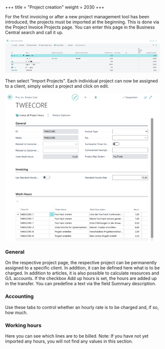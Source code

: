 +++
title = "Project creation"
weight = 2030
+++

For the first invoicing or after a new project management tool has been introduced, the projects must be imported at the beginning. This is done via the Project Invoice Projects page. You can enter this page in the Business Central search and call it up.

![Projects](/piimages/projects_en.jpg)

Then select "Import Projects". Each individual project can now be assigned to a client, simply select a project and click on edit.

![Projects](/piimages/projects2_en.jpg)

### General

On the respective project page, the respective project can be permanently assigned to a specific client. In addition, it can be defined here what is to be charged.
In addition to articles, it is also possible to calculate resources and G/L accounts.
If the checkbox Add up hours is set, the hours are added up in the transfer. 
You can predefine a text via the field Summary description.

### Accounting

Use these tabs to control whether an hourly rate is to be charged and, if so, how much.

### Working hours

Here you can see which lines are to be billed. 
Note: If you have not yet imported any hours, you will not find any values in this section.
